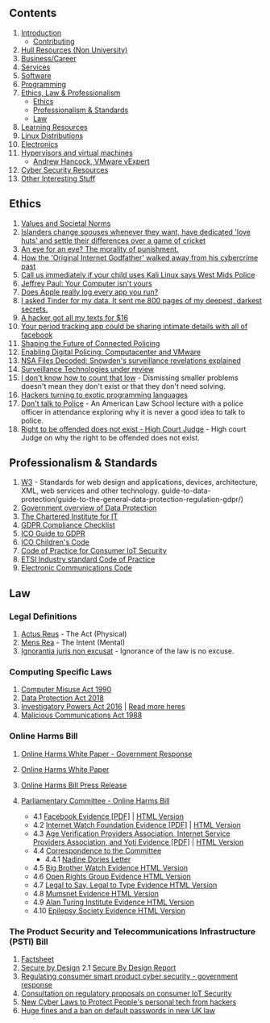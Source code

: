 ## Contents

1. [Introduction](README.md#introduction)
   - [Contributing](README.md##contributing)
2. [Hull Resources (Non University)](README.md#hull)
3. [Business/Career](README.md#business)
4. [Services](README.md#services)
5. [Software](README.md#software)
6. [Programming](Programming.md)
7. [Ethics, Law & Professionalism](Ethics_Law_Professionalism.md)
   - [Ethics](Ethics_Law_Professionalism.md#ethics)
   - [Professionalism & Standards](Ethics_Law_Professionalism.md#standards)
   - [Law](Ethics_Law_Professionalism.md#law)
8. [Learning Resources](README.md#education)
9. [Linux Distributions](README.md#linux)
10. [Electronics](Electronics.md)
11. [Hypervisors and virtual machines](Virtualisation.md#virtualisation)
    - [Andrew Hancock, VMware vExpert](Virtualisation.md#andrewhancock)
12. [Cyber Security Resources](CyberSecurity.md)
13. [Other Interesting Stuff](README.md#misc)

## Ethics <a name="ethics"></a>

1. [Values and Societal Norms](https://www.sociologydiscussion.com/society/values-and-norms-of-society-conformity-conflict-and-deviation-in-norms/2292)
2. [Islanders change spouses whenever they want, have dedicated 'love huts' and settle their differences over a game of cricket](https://www.dailymail.co.uk/femail/article-2627148/Inside-worlds-original-free-love-community-Trobriand-Islanders-change-spouses-want-dedicated-love-huts-settle-differences-game-cricket.html)
3. [An eye for an eye? The morality of punishment.](https://www.jubilee-centre.org/cambridge-papers/an-eye-for-an-eye-the-morality-of-punishment)
4. [How the 'Original Internet Godfather' walked away from his cybercrime past](https://theconversation.com/how-the-original-internet-godfather-walked-away-from-his-cybercrime-past-interview-88822)
5. [Call us immediately if your child uses Kali Linux says West Mids Police](https://www.theregister.com/2020/02/14/silly_police_infosec_parental_advice_poster/)
6. [Jeffrey Paul: Your Computer isn't yours](https://sneak.berlin/20201112/your-computer-isnt-yours/)
7. [Does Apple really log every app you run?](https://blog.jacopo.io/en/post/apple-ocsp/)
8. [I asked Tinder for my data. It sent me 800 pages of my deepest, darkest secrets.](https://www.theguardian.com/technology/2017/sep/26/tinder-personal-data-dating-app-messages-hacked-sold)
9. [A hacker got all my texts for $16](https://www.vice.com/en/article/y3g8wb/hacker-got-my-texts-16-dollars-sakari-netnumber)
10. [Your period tracking app could be sharing intimate details with all of facebook](https://www.theguardian.com/world/commentisfree/2019/sep/14/your-period-tracking-app-could-be-sharing-intimate-details-with-all-of-facebook)
11. [Shaping the Future of Connected Policing](https://www.youtube.com/watch?v=24FaeP_Zv_8)
12. [Enabling Digital Policing: Computacenter and VMware](https://www.youtube.com/watch?v=wwJyKUv3rcs)
13. [NSA Files Decoded: Snowden's surveillance revelations explained](https://www.theguardian.com/world/interactive/2013/nov/01/snowden-nsa-files-surveillance-revelations-decoded#section/1)
14. [Surveillance Technologies under review](https://www.seattle.gov/tech/initiatives/privacy/surveillance-technologies)
15. [I don't know how to count that low](https://acesounderglass.com/2021/10/20/i-dont-know-how-to-count-that-low/) - Dismissing smaller problems doesn't mean they don't exist or that they don't need solving.
16. [Hackers turning to exotic programming languages](https://thehackernews.com/2021/07/hackers-turning-to-exotic-programming.html?m=1)
17. [Don't talk to Police](https://www.youtube.com/watch?v=d-7o9xYp7eE) - An American Law School lecture with a police officer in attendance exploring why it is never a good idea to talk to police.
18. [Right to be offended does not exist - High Court Judge](https://www.dailymail.co.uk/news/article-7710009/Right-offended-does-not-exist-says-High-Court-judge.html) - High court Judge on why the right to be offended does not exist.

## Professionalism & Standards <a name="standards"></a>
1. [W3](https://www.w3.org/standards/) - Standards for web design and applications, devices, architecture, XML, web services and other technology.
guide-to-data-protection/guide-to-the-general-data-protection-regulation-gdpr/)
2. [Government overview of Data Protection](https://www.gov.uk/data-protection)
3. [The Chartered Institute for IT](https://www.bcs.org/)
4. [GDPR Compliance Checklist](https://gdprchecklist.io/)
5. [ICO Guide to GDPR](https://ico.org.uk/for-organisations/)
6. [ICO Children's Code](https://ico.org.uk/for-organisations/guide-to-data-protection/ico-codes-of-practice/age-appropriate-design-a-code-of-practice-for-online-services/)
7. [Code of Practice for Consumer IoT Security](https://www.gov.uk/government/publications/code-of-practice-for-consumer-iot-security)
8. [ETSI Industry standard Code of Practice](https://www.gov.uk/government/publications/etsi-industry-standard-based-on-the-code-of-practice)
9. [Electronic Communications Code](https://www.ofcom.org.uk/phones-telecoms-and-internet/information-for-industry/policy/electronic-comm-code)

## Law <a name="law"></a>
### Legal Definitions
1. [Actus Reus](https://e-lawresources.co.uk/Actus-reus.php) - The Act (Physical)
2. [Mens Rea](https://e-lawresources.co.uk/Mens-rea-intention.php) - The Intent (Mental)
3. [Ignorantia juris non excusat](https://thelawpedia.co.uk/ignorantia-juris-non-excusat/) - Ignorance of the law is no excuse.
### Computing Specific Laws
1. [Computer Misuse Act 1990](https://www.legislation.gov.uk/ukpga/1990/18/contents)
2. [Data Protection Act 2018](https://www.legislation.gov.uk/ukpga/2018/12/contents/enacted)
3. [Investigatory Powers Act 2016](https://www.gov.uk/government/collections/investigatory-powers-bill) | [Read more heres](https://bills.parliament.uk/bills/1749)
4. [Malicious Communications Act 1988](https://www.legislation.gov.uk/ukpga/1988/27/section/1)
### Online Harms Bill 
1. [Online Harms White Paper - Government Response](https://www.gov.uk/government/consultations/online-harms-white-paper/outcome/online-harms-white-paper-full-government-response)
2. [Online Harms White Paper](https://www.gov.uk/government/consultations/online-harms-white-paper/online-harms-white-paper)
3. [Online Harms Bill Press Release](https://www.gov.uk/government/news/landmark-laws-to-keep-children-safe-stop-racial-hate-and-protect-democracy-online-published)

4. [Parliamentary Committee - Online Harms Bill](https://committees.parliament.uk/work/1432/online-safety-and-online-harms/)
    - 4.1 [Facebook Evidence [PDF]](https://committees.parliament.uk/writtenevidence/39559/pdf/) | [HTML Version](https://committees.parliament.uk/writtenevidence/39559/html/)
    - 4.2 [Internet Watch Foundation Evidence [PDF]](https://committees.parliament.uk/writtenevidence/39541/pdf/) | [HTML Version](https://committees.parliament.uk/oralevidence/2983/html/)
    - 4.3 [Age Verification Providers Association, Internet Service Providers Association, and Yoti Evidence [PDF]](https://committees.parliament.uk/oralevidence/2984/pdf/) | [HTML Version](https://committees.parliament.uk/oralevidence/2984/html/)
    - 4.4 [Correspondence to the Committee](https://committees.parliament.uk/work/1432/online-safety-and-online-harms/publications/3/correspondence/)
        - 4.4.1 [Nadine Dories Letter](/img/letter-nadine-dorries.png)
    - 4.5 [Big Brother Watch Evidence HTML Version](https://committees.parliament.uk/writtenevidence/38675/html/)
    - 4.6 [Open Rights Group Evidence HTML Version](https://committees.parliament.uk/writtenevidence/38614/html/)
    - 4.7 [Legal to Say, Legal to Type Evidence HTML Version](https://committees.parliament.uk/writtenevidence/38625/html/)
    - 4.8 [Mumsnet Evidence HTML Version](https://committees.parliament.uk/writtenevidence/38578/html/)
    - 4.9 [Alan Turing Institute Evidence HTML Version](https://committees.parliament.uk/writtenevidence/38395/html/)
    - 4.10 [Epilepsy Society Evidence HTML Version](https://committees.parliament.uk/writtenevidence/38476/html/)
    
### The Product Security and Telecommunications Infrastructure (PSTI) Bill 
1. [Factsheet](https://www.gov.uk/government/collections/the-product-security-and-telecommunications-infrastructure-psti-bill-factsheets)
2. [Secure by Design](https://www.gov.uk/government/collections/secure-by-design)
    2.1 [Secure By Design Report](https://www.gov.uk/government/publications/secure-by-design-report)
3. [Regulating consumer smart product cyber security - government response](https://www.gov.uk/government/publications/regulating-consumer-smart-product-cyber-security-government-response)
4. [Consultation on regulatory proposals on consumer IoT Security](https://www.gov.uk/government/consultations/consultation-on-regulatory-proposals-on-consumer-iot-security)
5. [New Cyber Laws to Protect People's personal tech from hackers](https://www.gov.uk/government/news/new-cyber-laws-to-protect-peoples-personal-tech-from-hackers)
6. [Huge fines and a ban on default passwords in new UK law](https://www.bbc.co.uk/news/technology-59400762)